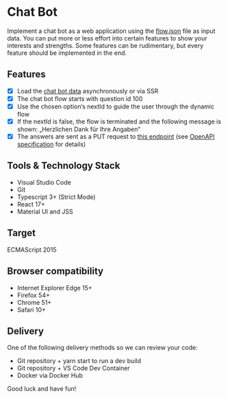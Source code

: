 # Chat Bot

Implement a chat bot as a web application using the [flow.json](flow.json) file as input data. You can put more or less effort into certain features to show your interests and strengths. Some features can be rudimentary, but every feature should be implemented in the end.

## Features

- [x] Load the [chat bot data](flow.json) asynchronously or via SSR
- [x] The chat bot flow starts with question id 100
- [x] Use the chosen option‘s nextId to guide the user through the dynamic flow
- [x] If the nextId is false, the flow is terminated and the following message is shown: „Herzlichen Dank für Ihre Angaben“
- [x] The answers are sent as a PUT request to [this endpoint](https://virtserver.swaggerhub.com/L8475/task/1.0.0/conversation) (see [OpenAPI specification](https://app.swaggerhub.com/apis-docs/L8475/task/1.0.0) for details)

## Tools & Technology Stack

* Visual Studio Code
*	Git
*	Typescript 3+ (Strict Mode)
*	React 17+
*	Material UI and JSS

## Target

ECMAScript 2015

## Browser compatibility

*	Internet Explorer Edge 15+
*	Firefox 54+
*	Chrome 51+
*	Safari 10+

## Delivery

One of the following delivery methods so we can review your code:

*	Git repository + yarn start to run a dev build
*	Git repository + VS Code Dev Container
*	Docker via Docker Hub

Good luck and have fun!
